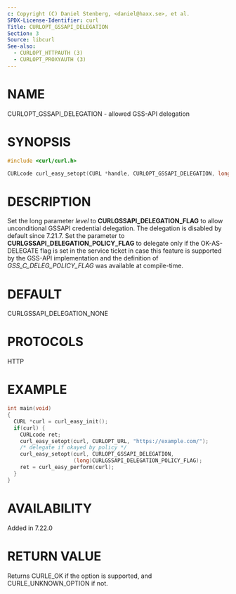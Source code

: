 ```yaml
---
c: Copyright (C) Daniel Stenberg, <daniel@haxx.se>, et al.
SPDX-License-Identifier: curl
Title: CURLOPT_GSSAPI_DELEGATION
Section: 3
Source: libcurl
See-also:
  - CURLOPT_HTTPAUTH (3)
  - CURLOPT_PROXYAUTH (3)
---
```


# NAME

CURLOPT_GSSAPI_DELEGATION - allowed GSS-API delegation

# SYNOPSIS

~~~c
#include <curl/curl.h>

CURLcode curl_easy_setopt(CURL *handle, CURLOPT_GSSAPI_DELEGATION, long level);
~~~

# DESCRIPTION

Set the long parameter *level* to **CURLGSSAPI_DELEGATION_FLAG** to allow
unconditional GSSAPI credential delegation. The delegation is disabled by
default since 7.21.7. Set the parameter to
**CURLGSSAPI_DELEGATION_POLICY_FLAG** to delegate only if the OK-AS-DELEGATE
flag is set in the service ticket in case this feature is supported by the
GSS-API implementation and the definition of *GSS_C_DELEG_POLICY_FLAG* was
available at compile-time.

# DEFAULT

CURLGSSAPI_DELEGATION_NONE

# PROTOCOLS

HTTP

# EXAMPLE

~~~c
int main(void)
{
  CURL *curl = curl_easy_init();
  if(curl) {
    CURLcode ret;
    curl_easy_setopt(curl, CURLOPT_URL, "https://example.com/");
    /* delegate if okayed by policy */
    curl_easy_setopt(curl, CURLOPT_GSSAPI_DELEGATION,
                     (long)CURLGSSAPI_DELEGATION_POLICY_FLAG);
    ret = curl_easy_perform(curl);
  }
}
~~~

# AVAILABILITY

Added in 7.22.0

# RETURN VALUE

Returns CURLE_OK if the option is supported, and CURLE_UNKNOWN_OPTION if not.
